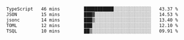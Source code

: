 <!--START_SECTION:waka-->

```txt
TypeScript   46 mins         ███████████░░░░░░░░░░░░░░   43.37 %
JSON         15 mins         ███▓░░░░░░░░░░░░░░░░░░░░░   14.53 %
jsonc        14 mins         ███▒░░░░░░░░░░░░░░░░░░░░░   13.40 %
TOML         12 mins         ███░░░░░░░░░░░░░░░░░░░░░░   12.10 %
TSQL         10 mins         ██▒░░░░░░░░░░░░░░░░░░░░░░   09.91 %
```

<!--END_SECTION:waka-->